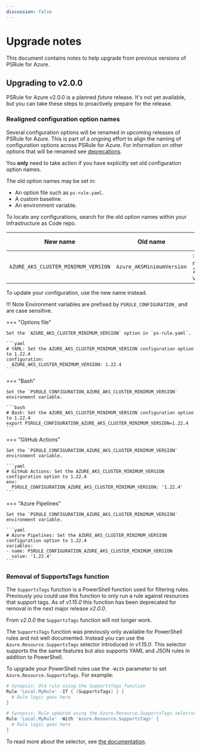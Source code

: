 ```yaml
---
discussion: false
---
```


# Upgrade notes

This document contains notes to help upgrade from previous versions of PSRule for Azure.

## Upgrading to v2.0.0

PSRule for Azure v2.0.0 is a planned _future_ release.
It's not yet available, but you can take these steps to proactively prepare for the release.

### Realigned configuration option names

Several configuration options will be renamed in upcoming releases of PSRule for Azure.
This is part of a ongoing effort to align the naming of configuration options across PSRule for Azure.
For information on other options that will be renamed see [deprecations][1].

You **only** need to take action if you have explicitly set old configuration option names.

The old option names may be set in:

- An option file such as `ps-rule.yaml`.
- A custom baseline.
- An environment variable.

To locate any configurations, search for the old option names within your Infrastructure as Code repo.

New name                                  | Old name                             | Available from
--------                                  | --------                             | --------------
`AZURE_AKS_CLUSTER_MINIMUM_VERSION`       | `Azure_AKSMinimumVersion`            | :octicons-milestone-24: v1.12.0

To update your configuration, use the new name instead.

  [1]: deprecations.md#realigned-configuration-option-names

!!! Note
    Environment variables are prefixed by `PSRULE_CONFIGURATION_` and are case sensitive.

=== "Options file"

    Set the `AZURE_AKS_CLUSTER_MINIMUM_VERSION` option in `ps-rule.yaml`.

    ```yaml
    # YAML: Set the AZURE_AKS_CLUSTER_MINIMUM_VERSION configuration option to 1.22.4
    configuration:
      AZURE_AKS_CLUSTER_MINIMUM_VERSION: 1.22.4
    ```

=== "Bash"

    Set the `PSRULE_CONFIGURATION_AZURE_AKS_CLUSTER_MINIMUM_VERSION` environment variable.

    ```bash
    # Bash: Set the AZURE_AKS_CLUSTER_MINIMUM_VERSION configuration option to 1.22.4
    export PSRULE_CONFIGURATION_AZURE_AKS_CLUSTER_MINIMUM_VERSION=1.22.4
    ```

=== "GitHub Actions"

    Set the `PSRULE_CONFIGURATION_AZURE_AKS_CLUSTER_MINIMUM_VERSION` environment variable.

    ```yaml
    # GitHub Actions: Set the AZURE_AKS_CLUSTER_MINIMUM_VERSION configuration option to 1.22.4
    env:
      PSRULE_CONFIGURATION_AZURE_AKS_CLUSTER_MINIMUM_VERSION: '1.22.4'
    ```

=== "Azure Pipelines"

    Set the `PSRULE_CONFIGURATION_AZURE_AKS_CLUSTER_MINIMUM_VERSION` environment variable.

    ```yaml
    # Azure Pipelines: Set the AZURE_AKS_CLUSTER_MINIMUM_VERSION configuration option to 1.22.4
    variables:
    - name: PSRULE_CONFIGURATION_AZURE_AKS_CLUSTER_MINIMUM_VERSION
      value: '1.22.4'
    ```

### Removal of SupportsTags function

The `SupportsTags` function is a PowerShell function used for filtering rules.
Previously you could use this function to only run a rule against resources that support tags.
As of _v1.15.0_ this function has been deprecated for removal in the next major release _v2.0.0_.

From _v2.0.0_ the `SupportsTags` function will not longer work.

The `SupportsTags` function was previously only available for PowerShell rules and not well documented.
Instead you can use the `Azure.Resource.SupportsTags` selector introduced in _v1.15.0_.
This selector supports the the same features but also supports YAML and JSON rules in addition to PowerShell.

To upgrade your PowerShell rules use the `-With` parameter to set `Azure.Resource.SupportsTags`.
For example:

```powershell
# Synopsis: Old rule using the SupportsTags function
Rule 'Local.MyRule' -If { (SupportsTags) } {
  # Rule logic goes here
}

# Synopsis: Rule updated using the Azure.Resource.SupportsTags selector
Rule 'Local.MyRule' -With 'Azure.Resource.SupportsTags' {
  # Rule logic goes here
}
```

To read more about the selector, see [the documentation][2].

  [2]: en/selectors/Azure.Resource.SupportsTags.md
